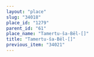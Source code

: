```yaml
---
layout: "place"
slug: "34018"
place_id: "1279"
parent_id: "61"
place_name: "Tamertu-ša-Bēl-[]"
title: "Tamertu-ša-Bēl-[]"
previous_item: "34021"
---
```

